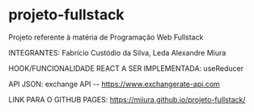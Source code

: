 # projeto-fullstack
Projeto referente à matéria de Programação Web Fullstack

INTEGRANTES: Fabrício Custódio da Silva, Leda Alexandre Miura

HOOK/FUNCIONALIDADE REACT A SER IMPLEMENTADA: useReducer

API JSON: exchange API -- https://www.exchangerate-api.com


LINK PARA O GITHUB PAGES: https://miiura.github.io/projeto-fullstack/
